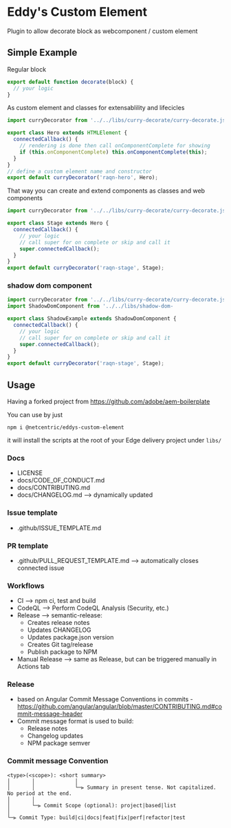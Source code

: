 # Eddy's Custom Element

Plugin to allow decorate block as webcomponent / custom element

## Simple Example

Regular block

```javascript
export default function decorate(block) {
  // your logic
}
```

As custom element and classes for extensablility and lifecicles

```javascript
import curryDecorator from '../../libs/curry-decorate/curry-decorate.js';

export class Hero extends HTMLElement {
  connectedCallback() {
    // rendering is done then call onComponentComplete for showing
    if (this.onComponentComplete) this.onComponentComplete(this);
  }
}
// define a custom element name and constructor
export default curryDecorator('raqn-hero', Hero);
```

That way you can create and extend components as classes and web components

```javascript
import curryDecorator from '../../libs/curry-decorate/curry-decorate.js';

export class Stage extends Hero {
  connectedCallback() {
    // your logic
    // call super for on complete or skip and call it
    super.connectedCallback();
  }
}
export default curryDecorator('raqn-stage', Stage);
```

### shadow dom component

```javascript
import curryDecorator from '../../libs/curry-decorate/curry-decorate.js';
import ShadowDomComponent from '../../libs/shadow-dom-

export class ShadowExample extends ShadowDomComponent {
  connectedCallback() {
    // your logic
    // call super for on complete or skip and call it
    super.connectedCallback();
  }
}
export default curryDecorator('raqn-stage', Stage);
```

## Usage

Having a forked project from https://github.com/adobe/aem-boilerplate

You can use by just

`npm i @netcentric/eddys-custom-element`

it will install the scripts at the root of your Edge delivery project under `libs/`

### Docs

- LICENSE
- docs/CODE_OF_CONDUCT.md
- docs/CONTRIBUTING.md
- docs/CHANGELOG.md --> dynamically updated

### Issue template

- .github/ISSUE_TEMPLATE.md

### PR template

- .github/PULL_REQUEST_TEMPLATE.md --> automatically closes connected issue

### Workflows

- CI --> npm ci, test and build
- CodeQL --> Perform CodeQL Analysis (Security, etc.)
- Release --> semantic-release:
  - Creates release notes
  - Updates CHANGELOG
  - Updates package.json version
  - Creates Git tag/release
  - Publish package to NPM
- Manual Release --> same as Release, but can be triggered manually in Actions tab

### Release

- based on Angular Commit Message Conventions in commits -
  https://github.com/angular/angular/blob/master/CONTRIBUTING.md#commit-message-header
- Commit message format is used to build:
  - Release notes
  - Changelog updates
  - NPM package semver

### Commit message Convention

```
<type>(<scope>): <short summary>
│       │             │
│       │             └─⫸ Summary in present tense. Not capitalized. No period at the end.
│       │
│       └─⫸ Commit Scope (optional): project|based|list
│
└─⫸ Commit Type: build|ci|docs|feat|fix|perf|refactor|test
```

